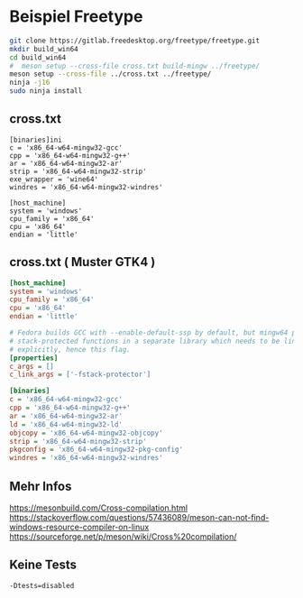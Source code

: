 # Beispiel Freetype

```bash
git clone https://gitlab.freedesktop.org/freetype/freetype.git
mkdir build_win64
cd build_win64
#  meson setup --cross-file cross.txt build-mingw ../freetype/
meson setup --cross-file ../cross.txt ../freetype/
ninja -j16
sudo ninja install
```

## cross.txt
```
[binaries]ini
c = 'x86_64-w64-mingw32-gcc'
cpp = 'x86_64-w64-mingw32-g++'
ar = 'x86_64-w64-mingw32-ar'
strip = 'x86_64-w64-mingw32-strip'
exe_wrapper = 'wine64'
windres = 'x86_64-w64-mingw32-windres'

[host_machine]
system = 'windows'
cpu_family = 'x86_64'
cpu = 'x86_64'
endian = 'little'
```

## cross.txt ( Muster GTK4 )
```ini
[host_machine]
system = 'windows'
cpu_family = 'x86_64'
cpu = 'x86_64'
endian = 'little'

# Fedora builds GCC with --enable-default-ssp by default, but mingw64 puts its
# stack-protected functions in a separate library which needs to be linked
# explicitly, hence this flag.
[properties]
c_args = []
c_link_args = ['-fstack-protector']

[binaries]
c = 'x86_64-w64-mingw32-gcc'
cpp = 'x86_64-w64-mingw32-g++'
ar = 'x86_64-w64-mingw32-ar'
ld = 'x86_64-w64-mingw32-ld'
objcopy = 'x86_64-w64-mingw32-objcopy'
strip = 'x86_64-w64-mingw32-strip'
pkgconfig = 'x86_64-w64-mingw32-pkg-config'
windres = 'x86_64-w64-mingw32-windres'
```

## Mehr Infos
https://mesonbuild.com/Cross-compilation.html
https://stackoverflow.com/questions/57436089/meson-can-not-find-windows-resource-compiler-on-linux
https://sourceforge.net/p/meson/wiki/Cross%20compilation/

## Keine Tests
`-Dtests=disabled`


